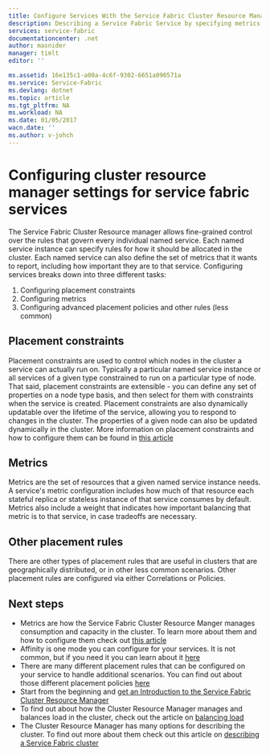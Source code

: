 ```yaml
---
title: Configure Services With the Service Fabric Cluster Resource Manager | Azure
description: Describing a Service Fabric Service by specifying metrics, placement constraints, and other placement policies.
services: service-fabric
documentationcenter: .net
author: masnider
manager: timlt
editor: ''

ms.assetid: 16e135c1-a00a-4c6f-9302-6651a090571a
ms.service: Service-Fabric
ms.devlang: dotnet
ms.topic: article
ms.tgt_pltfrm: NA
ms.workload: NA
ms.date: 01/05/2017
wacn.date: ''
ms.author: v-johch
---
```


# Configuring cluster resource manager settings for service fabric services
The Service Fabric Cluster Resource manager allows fine-grained control over the rules that govern every individual named service. Each named service instance can specify rules for how it should be allocated in the cluster. Each named service can also define the set of metrics that it wants to report, including how important they are to that service. Configuring services breaks down into three different tasks:

1. Configuring placement constraints
2. Configuring metrics
3. Configuring advanced placement policies and other rules (less common)

## Placement constraints
Placement constraints are used to control which nodes in the cluster a service can actually run on. Typically a particular named service instance or all services of a given type constrained to run on a particular type of node. That said, placement constraints are extensible - you can define any set of properties on a node type basis, and then select for them with constraints when the service is created. Placement constraints are also dynamically updatable over the lifetime of the service, allowing you to respond to changes in the cluster. The properties of a given node can also be updated dynamically in the cluster. More information on placement constraints and how to configure them can be found in [this article](./service-fabric-cluster-resource-manager-cluster-description.md#placement-constraints-and-node-properties)

## Metrics
Metrics are the set of resources that a given named service instance needs. A service's metric configuration includes how much of that resource each stateful replica or stateless instance of that service consumes by default. Metrics also include a weight that indicates how important balancing that metric is to that service, in case tradeoffs are necessary.

## Other placement rules
There are other types of placement rules that are useful in clusters that are geographically distributed, or in other less common scenarios. Other placement rules are configured via either Correlations or Policies.

## Next steps
- Metrics are how the Service Fabric Cluster Resource Manger manages consumption and capacity in the cluster. To learn more about them and how to configure them check out [this article](./service-fabric-cluster-resource-manager-metrics.md)
- Affinity is one mode you can configure for your services. It is not common, but if you need it you can learn about it [here](./service-fabric-cluster-resource-manager-advanced-placement-rules-affinity.md)
- There are many different placement rules that can be configured on your service to handle additional scenarios. You can find out about those different placement policies [here](./service-fabric-cluster-resource-manager-advanced-placement-rules-placement-policies.md)
- Start from the beginning and [get an Introduction to the Service Fabric Cluster Resource Manager](./service-fabric-cluster-resource-manager-introduction.md)
- To find out about how the Cluster Resource Manager manages and balances load in the cluster, check out the article on [balancing load](./service-fabric-cluster-resource-manager-balancing.md)
- The Cluster Resource Manager has many options for describing the cluster. To find out more about them check out this article on [describing a Service Fabric cluster](./service-fabric-cluster-resource-manager-cluster-description.md)